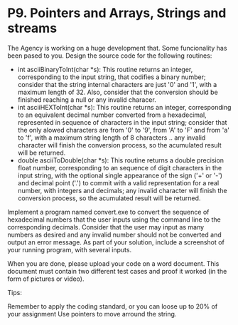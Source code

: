 # P9. Pointers and Arrays, Strings and streams
The Agency is working on a huge development that. Some funcionality has been pased to you. Design the source code for the following routines:

- int asciiBinaryToInt(char *s): This routine returns an integer, corresponding to the input string, that codifies a binary number; consider that the string internal characters are just '0' and '1', with a maximum length of 32. Also, consider that the conversion should be finished reaching a null or any invalid characer.
- int asciiHEXToInt(char *s): This routine returns an integer, corresponding to an equivalent decimal number converted from a hexadecimal, represented in sequence of characters in the input string; consider that the only alowed characters are from '0' to '9', from 'A' to 'F' and from 'a' to 'f', with a maximum string length of 8 characters .. any invalid character will finish the conversion process, so the acumulated result will be returned.
- double asciiToDouble(char *s): This routine returns a double precision float number, corresponding to an sequence of digit characters in the input string, with the optional single appearance of the sign ('+' or '-') and decimal point ('.') to commit with a valid representation for a real number, with integers and decimals; any invalid character will finish the conversion process, so the acumulated result will be returned.

Implement a program named convert.exe to convert the sequence of hexadecimal numbers that the user inputs using the command line to the corresponding decimals. Consider that the user may input as many numbers as desired and any invalid number should not be converted and output an error message. As part of your solution, include a screenshot of your running program, with several inputs.

When you are done, please upload your code on a word document. This document must contain two different test cases and proof it worked (in the form of pictures or video).

Tips:

Remember to apply the coding standard, or you can loose up to 20% of your assignment
Use pointers to move arround the string.
